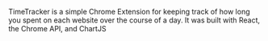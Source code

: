 TimeTracker is a simple Chrome Extension for keeping track of how long you spent on each website over the course of a day. It was built with React, the Chrome API, and ChartJS
